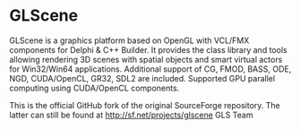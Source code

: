 # GLScene
GLScene is a graphics platform based on OpenGL with VCL/FMX components for Delphi & C++ Builder. 
It provides the class library and tools allowing rendering 3D scenes with spatial objects 
and smart virtual actors for Win32/Win64 applications. 
Additional support of CG, FMOD, BASS, ODE, NGD, CUDA/OpenCL, GR32, SDL2 are included.
Supported GPU parallel computing using CUDA/OpenCL components. 

This is the official GitHub fork of the original SourceForge repository. 
The latter can still be found at http://sf.net/projects/glscene
GLS Team
